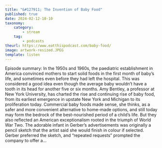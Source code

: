 ```yaml
---
title: "&#127911; The Invention of Baby Food"
published: true
date: 2024-02-12-10-10
taxonomy:
    category:
        - stream
    tag:
        - podcasts
theurl: https://www.eatthispodcast.com/baby-food/
image: artwork-resized.JPEG
template: listen
---
```


Episode summary: In the 1950s and 1960s, the paediatric establishment in America convinced mothers to start solid foods in the first month of baby&rsquo;s life, and sometimes even before they had left the hospital. This was considered a good idea even though the average baby wouldn&rsquo;t have a tooth in its head for another five or six months. Amy Bentley, a professor at New York University, has charted the rise and continuing rise of baby food, from its earliest emergence in upstate New York and Michigan to its proliferation today. Commercial baby foods made sense, she thinks, as a safer and more convenient alternative to home-made options, and still today may form the bedrock of the best-nourished period of a child&rsquo;s life. But they also reflected an American exceptionalism rooted in the triumph of World War Two. The adorable infant in Gerber&rsquo;s advertisements was originally a pencil sketch that the artist said she would finish in colour if selected. Gerber preferred the sketch, and &ldquo;repeated requests&rdquo; prompted the company to offer a&hellip;
